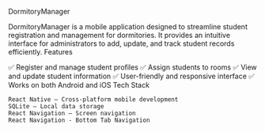 DormitoryManager

DormitoryManager is a mobile application designed to streamline student registration and management for dormitories. It provides an intuitive interface for administrators to add, update, and track student records efficiently.
Features

✅ Register and manage student profiles
✅ Assign students to rooms
✅ View and update student information
✅ User-friendly and responsive interface
✅ Works on both Android and iOS
Tech Stack

    React Native – Cross-platform mobile development
    SQLite – Local data storage
    React Navigation – Screen navigation
    React Navigation - Bottom Tab Navigation

